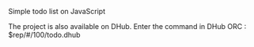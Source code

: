 Simple todo list on JavaScript


The project is also available on DHub. Enter the command in DHub ORC : $rep/#/100/todo.dhub
